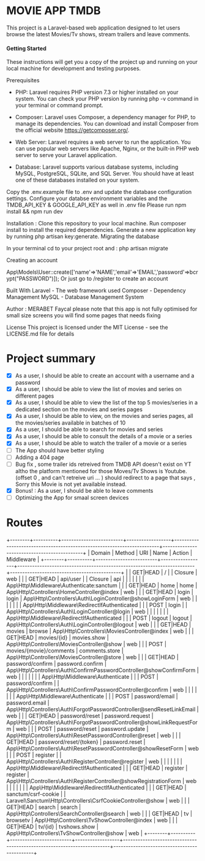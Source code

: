 <h1>MOVIE APP TMDB</h1>

This project is a Laravel-based web application designed to let users browse the latest Movies/Tv shows, stream trailers and leave comments.

<h4>Getting Started</h4>
These instructions will get you a copy of the project up and running on your local machine for development and testing purposes.

<span>Prerequisites</span>

-   PHP: Laravel requires PHP version 7.3 or higher installed on your system. You can check your PHP version by running php -v command in your terminal or command prompt.

-   Composer: Laravel uses Composer, a dependency manager for PHP, to manage its dependencies. You can download and install Composer from the official website https://getcomposer.org/.

-   Web Server: Laravel requires a web server to run the application. You can use popular web servers like Apache, Nginx, or the built-in PHP web server to serve your Laravel application.

-   Database: Laravel supports various database systems, including MySQL, PostgreSQL, SQLite, and SQL Server. You should have at least one of these databases installed on your system.

Copy the .env.example file to .env and update the database configuration settings.
Configure your databse environment variables and the TMDB_API_KEY & GOOGLE_API_KEY as well in .env file
Please run npm install && npm run dev

<span>Installation :</span>
 Clone this repository to your local machine.
 Run composer install to install the required dependencies.
 Generate a new application key by running php artisan key:generate.
Migrating the database

In your terminal cd to your project root and :
php artisan migrate

Creating an account

App\Models\User::create(['name'=>'NAME','email'=>'EMAIL','password'=>bcrypt("PASSWORD")]);
Or just go to /register to create an account

Built With
Laravel - The web framework used
Composer - Dependency Management
MySQL - Database Management System

Author : MERABET Faycal
please note that this app is not fully optimised for small size screens you will find some pages that needs fixing

License
This project is licensed under the MIT License - see the LICENSE.md file for details

<h1>Project summary</h1>

-   [x] As a user, I should be able to create an account with a username and a password
-   [x] As a user, I should be able to view the list of movies and series on different pages
-   [x] As a user, I should be able to view the list of the top 5 movies/series in a dedicated section on the movies and series pages
-   [x] As a user, I should be able to view, on the movies and series pages, all the movies/series available in batches of 10
-   [x] As a user, I should be able to search for movies and series
-   [x] As a user, I should be able to consult the details of a movie or a series
-   [x] As a user, I should be able to watch the trailer of a movie or a series
-   [ ] The App should have better styling
-   [ ] Adding a 404 page
-   [ ] Bug fix , some trailer ids retreived from TMDB API doesn't exist on YT altho the platform mentioned for those Moves/Tv Shows
        is Youtube. (offset 0 , and can't retreive uri ... ) should redirect to a page that says , Sorry this Movie is not yet available instead.
-   [x] Bonus! : As a user, I should be able to leave comments
-   [ ] Optimizing the App for smaal screen devices

<h1>Routes</h1>

+--------+----------+-------------------------+------------------+------------------------------------------------------------------------+---------------------------------------------+
| Domain | Method | URI | Name | Action | Middleware |
+--------+----------+-------------------------+------------------+------------------------------------------------------------------------+---------------------------------------------+
| | GET|HEAD | / | | Closure | web |
| | GET|HEAD | api/user | | Closure | api |
| | | | | | App\Http\Middleware\Authenticate:sanctum |
| | GET|HEAD | home | home | App\Http\Controllers\HomeController@index | web |
| | GET|HEAD | login | login | App\Http\Controllers\Auth\LoginController@showLoginForm | web |
| | | | | | App\Http\Middleware\RedirectIfAuthenticated |
| | POST | login | | App\Http\Controllers\Auth\LoginController@login | web |
| | | | | | App\Http\Middleware\RedirectIfAuthenticated |
| | POST | logout | logout | App\Http\Controllers\Auth\LoginController@logout | web |
| | GET|HEAD | movies | browse | App\Http\Controllers\MoviesController@index | web |
| | GET|HEAD | movies/{id} | movies.show | App\Http\Controllers\MoviesController@show | web |
| | POST | movies/{movie}/comments | comments.store | App\Http\Controllers\MoviesController@store | web |
| | GET|HEAD | password/confirm | password.confirm | App\Http\Controllers\Auth\ConfirmPasswordController@showConfirmForm | web |
| | | | | | App\Http\Middleware\Authenticate |
| | POST | password/confirm | | App\Http\Controllers\Auth\ConfirmPasswordController@confirm | web |
| | | | | | App\Http\Middleware\Authenticate |
| | POST | password/email | password.email | App\Http\Controllers\Auth\ForgotPasswordController@sendResetLinkEmail | web |
| | GET|HEAD | password/reset | password.request | App\Http\Controllers\Auth\ForgotPasswordController@showLinkRequestForm | web |
| | POST | password/reset | password.update | App\Http\Controllers\Auth\ResetPasswordController@reset | web |
| | GET|HEAD | password/reset/{token} | password.reset | App\Http\Controllers\Auth\ResetPasswordController@showResetForm | web |
| | POST | register | | App\Http\Controllers\Auth\RegisterController@register | web |
| | | | | | App\Http\Middleware\RedirectIfAuthenticated |
| | GET|HEAD | register | register | App\Http\Controllers\Auth\RegisterController@showRegistrationForm | web |
| | | | | | App\Http\Middleware\RedirectIfAuthenticated |
| | GET|HEAD | sanctum/csrf-cookie | | Laravel\Sanctum\Http\Controllers\CsrfCookieController@show | web |
| | GET|HEAD | search | search | App\Http\Controllers\SearchController@search | web |
| | GET|HEAD | tv | browsetv | App\Http\Controllers\TvShowController@index | web |
| | GET|HEAD | tv/{id} | tvshows.show | App\Http\Controllers\TvShowController@show | web |
+--------+----------+-------------------------+------------------+------------------------------------------------------------------------+---------------------------------------------+
